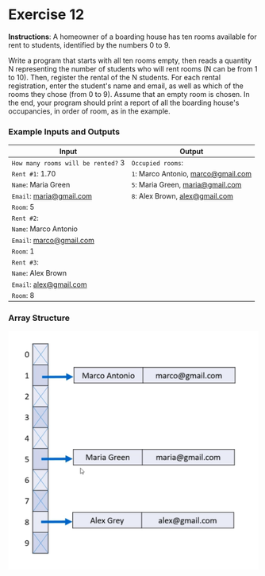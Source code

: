 # Exercise 12
**Instructions**: A homeowner of a boarding house has ten rooms available for rent to students, identified by the numbers 0 to 9.

Write a program that starts with all ten rooms empty, then reads a quantity N representing the number of students who will rent rooms (N can be from 1 to 10). Then, register the rental of the N students. For each rental registration, enter the student's name and email, as well as which of the rooms they chose (from 0 to 9). Assume that an empty room is chosen. In the end, your program should print a report of all the boarding house's occupancies, in order of room, as in the example.

### Example Inputs and Outputs

| **Input**                          | **Output**                          |
|------------------------------------|-------------------------------------|
| `How many rooms will be rented?` 3 | `Occupied rooms`:                   |
| `Rent #1`: 1.70                    | `1`: Marco Antonio, marco@gmail.com |
| `Name`: Maria Green                | `5`: Maria Green, maria@gmail.com   |
| `Email`: maria@gmail.com           | `8`: Alex Brown, alex@gmail.com     |
| `Room`: 5                          |                                     |
| `Rent #2`:                         |                                     |
| `Name`: Marco Antonio              |                                     |
| `Email`: marco@gmail.com           |                                     |
| `Room`: 1                          |                                     |
| `Rent #3`:                         |                                     |
| `Name`: Alex Brown                 |                                     |
| `Email`: alex@gmail.com            |                                     |
| `Room`: 8                          |                                     |

### Array Structure
![Array Structure](https://github.com/souzafcharles/Complete-Java-Object-Oriented-Programming-and-Projects/blob/master/Session_H8_Memory_Management_Arrays_and_Lists/Exercise12/array-structure.png)